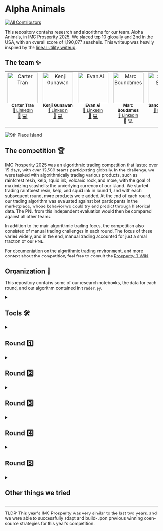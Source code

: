# Alpha Animals
<!-- ALL-CONTRIBUTORS-BADGE:START - Do not remove or modify this section -->
[![All Contributors](https://img.shields.io/badge/all_contributors-3-orange.svg?style=flat-square)](#contributors-)
<!-- ALL-CONTRIBUTORS-BADGE:END -->

This repository contains research and algorithms for our team, Alpha Animals, in IMC Prosperity 2025. We placed top 10 globally and 2nd in the USA, with an overall score of 1,190,077 seashells. This writeup was heavily inspired by the [linear utility writeup](https://github.com/ericcccsliu/imc-prosperity-2).

## The team ✨

<!-- ALL-CONTRIBUTORS-LIST:START - Do not remove or modify this section -->
<!-- prettier-ignore-start -->
<!-- markdownlint-disable -->
<table>
  <tbody>
    <tr>
      <td align="center" valign="top" width="14.28%">
        <a href="https://github.com/cartert27">
          <img src="https://avatars.githubusercontent.com/u/67401383?v=4?s=100" width="100px;" alt="Carter Tran"/>
          <br /><sub><b>Carter Tran</b></sub></a>
        <br /><sub><a href="https://www.linkedin.com/in/cartertran/" title="LinkedIn">🔗 LinkedIn</a></sub>
        <br /><a href="#research-cartert27" title="Research">🔬</a>
        <a href="https://github.com/cartert27/imc-prosperity-3/commits?author=cartert27" title="Code">💻</a>
      </td>
      <td align="center" valign="top" width="14.28%">
        <a href="https://github.com/kenjigunawan">
          <img src="https://avatars.githubusercontent.com/u/174416052?v=4?s=100" width="100px;" alt="Kenji Gunawan"/>
          <br /><sub><b>Kenji Gunawan</b></sub></a>
        <br /><sub><a href="https://www.linkedin.com/in/kenjigunawan/" title="LinkedIn">🔗 LinkedIn</a></sub>
        <br /><a href="#research-kenjigunawan" title="Research">🔬</a>
        <a href="https://github.com/cartert27/imc-prosperity-3/commits?author=kenjigunawan" title="Code">💻</a>
      </td>
      <td align="center" valign="top" width="14.28%">
        <a href="https://github.com/evanai23">
          <img src="https://avatars.githubusercontent.com/u/147462126?v=4?s=100" width="100px;" alt="Evan Ai"/>
          <br /><sub><b>Evan Ai</b></sub></a>
        <br /><sub><a href="https://www.linkedin.com/in/evanai/" title="LinkedIn">🔗 LinkedIn</a></sub>
        <br /><a href="#research-evanai23" title="Research">🔬</a>
        <a href="https://github.com/cartert27/imc-prosperity-3/commits?author=evanai23" title="Code">💻</a>
      </td>
      <td align="center" valign="top" width="14.28%">
        <a href="https://github.com/1marcb">
          <img src="https://avatars.githubusercontent.com/u/175369812?v=4?s=100" width="100px;" alt="Marc Boundames"/>
          <br /><sub><b>Marc Boudames</b></sub></a>
        <br /><sub><a href="https://www.linkedin.com/in/marc-boudames1/" title="LinkedIn">🔗 LinkedIn</a></sub>
        <br /><a href="#research-1marcb" title="Research">🔬</a>
        <a href="https://github.com/cartert27/imc-prosperity-3/commits?author=1marcb" title="Code">💻</a>
      </td>
      <td align="center" valign="top" width="14.28%">
        <a href="https://github.com/ssyquia">
          <img src="https://avatars.githubusercontent.com/u/54983967?v=4?s=100" width="100px;" alt="Sancho Syquia"/>
          <br /><sub><b>Sancho Syquia</b></sub></a>
        <br /><sub><a href="https://www.linkedin.com/in/ssyquia/" title="LinkedIn">🔗 LinkedIn</a></sub>
        <br /><a href="#research-ssyquia" title="Research">🔬</a>
        <a href="https://github.com/cartert27/imc-prosperity-3/commits?author=ssyquia" title="Code">💻</a>
      </td>
    </tr>
  </tbody>
</table>

<!-- markdownlint-restore -->
<!-- prettier-ignore-end -->
<!-- ALL-CONTRIBUTORS-LIST:END -->

![9th Place Island](9th_place.png)

## The competition 🏆


IMC Prosperity 2025 was an algorithmic trading competition that lasted over 15 days, with over 13,500 teams participating globally. In the challenge, we were tasked with algorithmically trading various products, such as rainforest resin, kelp, squid ink, volcanic rock, and more, with the goal of maximizing seashells: the underlying currency of our island. We started trading rainforest resin, kelp, and squid ink in round 1, and with each subsequent round, more products were added. At the end of each round, our trading algorithm was evaluated against bot participants in the marketplace, whose behavior we could try and predict through historical data. The PNL from this independent evaluation would then be compared against all other teams. 

In addition to the main algorithmic trading focus, the competition also consisted of manual trading challenges in each round. The focus of these varied widely, and in the end, manual trading accounted for just a small fraction of our PNL. 

For documentation on the algorithmic trading environment, and more context about the competition, feel free to consult the [Prosperity 3 Wiki](https://imc-prosperity.notion.site/Prosperity-3-Wiki-19ee8453a09380529731c4e6fb697ea4). 

## Organization 📂

This repository contains some of our research notebooks, the data for each round, and our algorithm contained in `trader.py`. 

<details>
<summary><h2>Tools 🛠️</h2></summary>

We relied heavily on the open source [backtester](https://github.com/jmerle/imc-prosperity-3-backtester) and [visualizer](https://github.com/jmerle/imc-prosperity-3-visualizer) built by [jmerle](https://github.com/jmerle). 

### Backtester 🔙

The open-source backtester saved us a lot of development time, but we had a few qualms. First, the logging was too verbose, so we were unable to visualize our later runs from AWS Lambda errors. In round 4, we were able to trade with a foreign island using **conversions**, which were unsupported by the backtester. Unable to locally test our strategy properly, we misunderstood the trading mechanics and ended up losing a lot of profit to conversion costs. 

### Dashboard 💨

The visualizer allowed us to walk through our algorithm one timestamp at a time, visualize the algorithms in terms of PnL, position sizing, order book, and more. It was very helpful for debugging and investigating the details of our algorithm's performance. 
</details>

<details>
<summary><h2>Round 1️⃣</h2></summary>

**Products:** Rainforest resin, kelp, squid ink

**Strategy:**
For Kelp, we implemented a market making strategy that identified large bids and asks from consistent market makers to reduce noise from small orders. Our strategy tracked their mid-price to determine a reliable fair value, placing limit orders around this price with configurable spreads. We also incorporated opportunistic taking of orders when they appeared mispriced relative to our fair value.

For Rainforest Resin, we used a simplified market making approach with a hardcoded fair value of 10000. This allowed us to avoid complexities of price discovery in a relatively stable product while still capturing spread from market making.

For Squid Ink, we implemented a short-term volatility spike mean-reversion strategy. We would detect price movements that exceeded 3 standard deviations from a 10-timestamp moving window and take positions in the opposite direction of these movements, betting on the price reverting to the mean. The strategy also included position management rules to limit exposure time and risk.

After Round 1, we were ranked 207 in the world. 

</details>

<details>
<summary><h2>Round 2️⃣</h2></summary>

**Products:** Picnic basket 1 and 2, jams, croissants, djembes

**Strategy:**
For Picnic Baskets, we implemented a statistical arbitrage strategy. We calculated the fair value of each basket using a linear model with coefficients for their component products (Croissants, Jams, and Djembes). When the market price of a basket diverged significantly from our calculated synthetic value, we attempted to trade to capture this difference.

However, due to a bug in our algorithm that caused it to try buying more than the position limit, our statistical arbitrage strategy wasn't functioning correctly. We decided to focus our efforts on other products rather than debugging this error, so we didn't actively trade the component products (Jams, Croissants, Djembes) during this round.

Despite these issues, our performance in Round 2 helped our team advance to rank 58.

</details>

<details>
<summary><h2>Round 3️⃣</h2></summary>

**Products:** Volcanic rock, volcanic rock vouchers

**Strategy:**
For Volcanic Rock and its vouchers, we implemented an options pricing strategy using the Black-Scholes model. We treated vouchers as call options on Volcanic Rock with various strike prices. The strategy calculates implied volatility from market prices, maintains a rolling volatility window, and prices vouchers based on this volatility estimate. We also look for arbitrage opportunities between vouchers with different strike prices, exploiting situations where the price spread between vouchers deviates from their strike price differences.

For Volcanic Rock itself, we implemented a strategy that uses the average implied volatility from all vouchers to determine if the underlying rock is fairly priced. When the rock price significantly deviates from our model's prediction, we take directional positions.

Due to an unexpected bug in our code, we ended up shorting volcanic rock at the max position limit for the entire duration of the trading day. Fortunately for us, this strategy ended up working, bringing our ranking to 2nd in the world! 

</details>

<details>
<summary><h2>Round 4️⃣</h2></summary>

**Products:** Magnificent macarons

**Strategy:**
For Magnificent Macarons, we implemented a cross-market arbitrage strategy that considers trading with a foreign island through the conversion mechanism. The strategy analyzes the bid/ask spreads in both local and foreign markets, accounting for transportation fees, import/export tariffs, and other conversion costs to identify profitable arbitrage opportunities.

Our approach dynamically adapts to market conditions based on the "sunlight index" observation:
- In normal sunlight regime: We execute two-way arbitrage, buying locally and selling abroad when local prices are lower than foreign prices (after accounting for fees), and vice versa.
- In low sunlight regime: We switch to an accumulation strategy, aggressively building up long positions while avoiding exports, capitalizing on the favorable conditions for holding inventory.

The strategy also includes market making elements, placing competitive bids and asks to provide liquidity while skewing order sizes based on our current position to maintain balance.

We couldn't get a working macarons strategy by the end of this round, and we decided to disable trading volcanic rock until we could get a proper strategy. Luckily enough for us, we remained 2nd in the world, while almost every other team in the top 30 dropped. 

</details>

<details>
<summary><h2>Round 5️⃣</h2></summary>

**New Change:** Counterparties are revealed

**Strategy:**
When counterparties were revealed, we suspected there might be an insider trader with an information advantage in the marketplace. To systematically identify this trader, we implemented a data-driven approach. We calculated the percentage of "good trades" (buying at low prices and selling at high prices relative to future price movements) for each trader over rolling windows. By filtering traders who consistently executed advantageous trades at a rate significantly above chance, we were able to narrow down potential insiders. We then visualized these traders' buy and sell orders relative to the mid-price of each asset and observed that a trader named "Olivia" was suspiciously precise in her timing—buying just before price increases and selling just before price drops across multiple products. This confirmed our hypothesis that she was indeed an insider with advance knowledge of price movements.

With counterparties revealed, we implemented a copy trading strategy specifically for Squid Ink and Croissants by tracking trades made by "Olivia". When Olivia bought one of these products, we interpreted this as a bullish signal and also bought; when she sold, we took this as a bearish signal and sold alongside her. This approach helped us establish market regimes (bullish or bearish) based on insider behavior.

We did not actively trade Jams or Djembes in this round, focusing instead on the copy trading strategy for Croissants and Squid Ink, where we could leverage Olivia's insider information.

For the Magnificent Macarons, we made a quick fix to our regime modeling strategy by ignoring the sunlight index completely. Instead, we focused solely on statistical arbitrage throughout the entire trading day, as we weren't confident whether our sunlight threshold was overfit to previous data or not.

For other products, we maintained our existing strategies:
- Market making for Kelp and Rainforest Resin
- Statistical arbitrage for Picnic Baskets
- Black-Scholes model for Volcanic Rock Vouchers

We also implemented a position management system that scales order sizes based on current inventory to avoid overexposure, and added features to close positions for inactive products to reduce risk.

Unfortunately our luck ran dry, and we were not able to make up the ground from the previous two rounds, and ended up being surpassed by a few teams. We ended at 9th in the world and 2nd in the USA, behind CMU Physics. Overall, we're very thankful to have had the opportunity to compete in this competition, and we are pleased with the results for this being many of our first times competing in a trading competition. 

</details>

<details>
<summary><h2>Other things we tried</h2></summary>

Throughout the competition, we experimented with several approaches that ultimately didn't make it into our final strategy:

- **Basket Mean-Reversion Modeling**: We attempted to model the spread between picnic baskets and their synthetic prices (based on component values) for mean-reversion trading. While theoretically sound, this approach faced implementation challenges and didn't yield consistent results.

- **Volatility Surface Fitting**: For volcanic rock vouchers, we tried fitting a volatility surface (smile) to the implied volatility versus moneyness from the call options. This would have given us a more sophisticated options pricing model, but it proved too complex to implement reliably given the competition's time constraints.

- **Delta Hedging**: We attempted to implement delta hedging with volcanic rock positions to create market-neutral strategies, but struggled with proper calibration and execution within the position limits.

- **Component-Basket Arbitrage**: While we developed code for direct arbitrage between picnic baskets and their component products (Croissants, Jams, Djembes), we never successfully traded the components due to implementation bugs and position limit challenges.

- **Price Pattern Analysis**: We spent considerable time modeling the price movements of virtually every product (squid ink, croissants, jams, djembes, volcanic rock, macarons, etc.) to find correlations, seasonality, or other patterns in the data. Despite extensive analysis, many of these efforts didn't yield actionable strategies.

- **Insider Signal Integration**: After identifying Olivia as an insider trader, we attempted to use her directional hints as a regime indicator to adjust our bids/asks dynamically, rather than just copying her trades. This proved more complicated than direct copy trading and didn't provide sufficiently reliable signals to justify the added complexity.

</details>

---

TLDR: This year's IMC Prosperity was very similar to the last two years, and we were able to successfully adapt and build-upon previous winning open-source strategies for this year's competition.